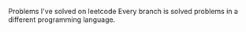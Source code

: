 Problems I've solved on leetcode
Every branch is solved problems in a different programming language.
